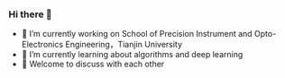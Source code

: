 ### Hi there 👋
- 🔭 I’m currently working on School of Precision Instrument and Opto-Electronics Engineering，Tianjin University
- 🌱 I’m currently learning about algorithms and deep learning
- 👯 Welcome to discuss with each other

<!--
**xiaoliuaixuexi123/xiaoliuaixuexi123** is a ✨ _special_ ✨ repository because its `README.md` (this file) appears on your GitHub profile.

Here are some ideas to get you started:

- 🔭 I’m currently working on ...
- 🌱 I’m currently learning ...
- 👯 I’m looking to collaborate on ...
- 🤔 I’m looking for help with ...
- 💬 Ask me about ...
- 📫 How to reach me: ...
- 😄 Pronouns: ...
- ⚡ Fun fact: ...
-->
